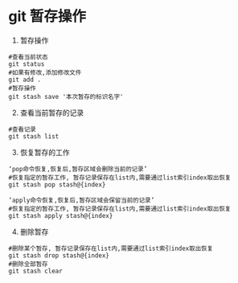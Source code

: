 # git 暂存操作
1. 暂存操作
```
#查看当前状态
git status 
#如果有修改,添加修改文件
git add .
#暂存操作
git stash save '本次暂存的标识名字'
```
2. 查看当前暂存的记录
```
#查看记录
git stash list
```
3. 恢复暂存的工作
```
‘pop命令恢复,恢复后,暂存区域会删除当前的记录’
#恢复指定的暂存工作, 暂存记录保存在list内,需要通过list索引index取出恢复
git stash pop stash@{index}

‘apply命令恢复,恢复后,暂存区域会保留当前的记录’
#恢复指定的暂存工作, 暂存记录保存在list内,需要通过list索引index取出恢复
git stash apply stash@{index}
```
4. 删除暂存
```
#删除某个暂存, 暂存记录保存在list内,需要通过list索引index取出恢复
git stash drop stash@{index}
#删除全部暂存
git stash clear
```